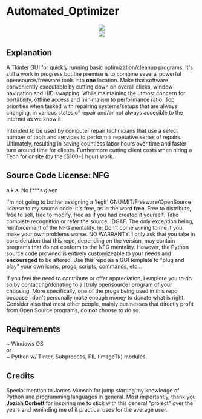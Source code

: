 # Automated_Optimizer
<p align="center">
<img src='http://s9.postimg.org/e89ls5mwv/5291515.png'><br>
<img src='http://s9.postimg.org/kah8inbcv/5_29_15.png'></br>
</p>

## Explanation

A Tkinter GUI for quickly running basic optimization/cleanup programs. It's still a work in progress but the premise is to combine several powerful opensource/freeware tools into <b>one</b> location. Make that software conveniently executable by cutting down on overall clicks, window navigation and HID swapping. While maintaining the utmost concern for portability, offline access and minimalism to performance ratio. Top priorities when tasked with repairing systems/setups that are always changing, in various states of repair and/or not always accesible to the internet as we know it.

Intended to be used by computer repair technicians that use a select number of tools and services to perform a repetative series of repairs. Ultimately, resulting in saving countless labor hours over time and faster turn around time for clients. Furthermore cutting client costs when hiring a Tech for onsite (by the [$100+] hour) work.

## Source Code License: NFG
a.k.a: No f***s given

I'm not going to bother assigning a 'legit' GNU/MIT/Freeware/OpenSource license to my source code. It's free, as in the word <b>free</b>. Free to distribute, free to sell, free to modify, free as if you had created it yourself. Take complete recognition or refer the source, IDGAF. The only exception being, reinforcement of the NFG mentality. ie: Don't come wining to me if you make your own problems worse. NO WARRANTY. I only ask that you take in consideration that this repo, depending on the version, may contain programs that do not conform to the NFG mentality. However, the Python source code provided is entirely customizeable to your needs and <b>encouraged</b> to be altered. Use this repo as a GUI template to "plug and play" your own icons, progs, scripts, commands, etc...

If you feel the need to contribute or offer appreciation, I emplore you to do so by contacting/donating to a [truly opensource] program of your choosing. More specifically, one of the progs being used in this repo because I don't personally make enough money to donate what is right. Consider also that most other people, mainly businesses that directly profit from Open Source programs, do <b>not</b> choose to do so.

## Requirements
~ Windows OS<br>
or<br>
~ Python w/ Tinter, Subprocess, PIL (ImageTk) modules.

## Credits

Special mention to James Munsch for jump starting my knowledge of Python and programming languages in general. Most importantly, thank you <b>Joziah Corbett</b> for inspiring me to stick with this general "project" over the years and reminding me of it practical uses for the average user.
